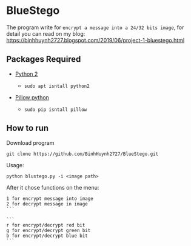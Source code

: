 # BlueStego

The program write for `encrypt a message into a 24/32 bits image`, for detail you can read on my blog: https://binhhuynh2727.blogspot.com/2019/06/project-1-bluestego.html

## Packages Required ##

* [Python 2](https://www.python.org/)
  * `sudo apt isntall python2`

* [Pillow python](https://pillow.readthedocs.io/en/stable/)
  * `sudo pip isntall pillow`
  
 ## How to run ##
 
 Download program
``` 
git clone https://github.com/BinhHuynh2727/BlueStego.git
```
Usage:
```
python blustego.py -i <image path>
```
After it chose functions on the menu:

``````
1 for encrypt message into image
2 for decrypt message in image
```

```
r for encrypt/decrypt red bit
g for encrypt/decrypt green bit
b for encrypt/decrypt blue bit
```
